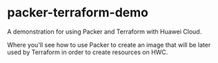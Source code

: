 # packer-terraform-demo
A demonstration for using Packer and Terraform with Huawei Cloud. 

Where you'll see how to use Packer to create an image that 
will be later used by Terraform in order to create resources on HWC.



